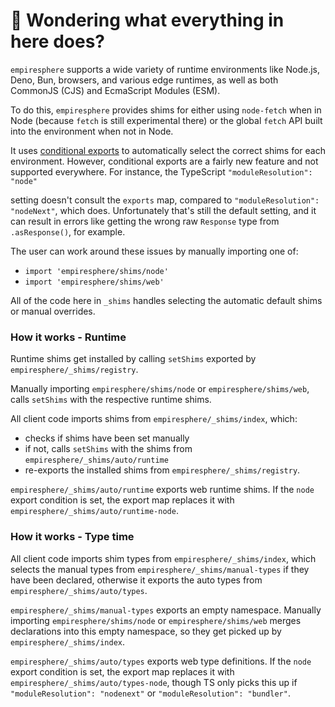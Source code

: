 # 👋 Wondering what everything in here does?

`empiresphere` supports a wide variety of runtime environments like Node.js, Deno, Bun, browsers, and various
edge runtimes, as well as both CommonJS (CJS) and EcmaScript Modules (ESM).

To do this, `empiresphere` provides shims for either using `node-fetch` when in Node (because `fetch` is still experimental there) or the global `fetch` API built into the environment when not in Node.

It uses [conditional exports](https://nodejs.org/api/packages.html#conditional-exports) to
automatically select the correct shims for each environment. However, conditional exports are a fairly new
feature and not supported everywhere. For instance, the TypeScript `"moduleResolution": "node"`

setting doesn't consult the `exports` map, compared to `"moduleResolution": "nodeNext"`, which does.
Unfortunately that's still the default setting, and it can result in errors like
getting the wrong raw `Response` type from `.asResponse()`, for example.

The user can work around these issues by manually importing one of:

- `import 'empiresphere/shims/node'`
- `import 'empiresphere/shims/web'`

All of the code here in `_shims` handles selecting the automatic default shims or manual overrides.

### How it works - Runtime

Runtime shims get installed by calling `setShims` exported by `empiresphere/_shims/registry`.

Manually importing `empiresphere/shims/node` or `empiresphere/shims/web`, calls `setShims` with the respective runtime shims.

All client code imports shims from `empiresphere/_shims/index`, which:

- checks if shims have been set manually
- if not, calls `setShims` with the shims from `empiresphere/_shims/auto/runtime`
- re-exports the installed shims from `empiresphere/_shims/registry`.

`empiresphere/_shims/auto/runtime` exports web runtime shims.
If the `node` export condition is set, the export map replaces it with `empiresphere/_shims/auto/runtime-node`.

### How it works - Type time

All client code imports shim types from `empiresphere/_shims/index`, which selects the manual types from `empiresphere/_shims/manual-types` if they have been declared, otherwise it exports the auto types from `empiresphere/_shims/auto/types`.

`empiresphere/_shims/manual-types` exports an empty namespace.
Manually importing `empiresphere/shims/node` or `empiresphere/shims/web` merges declarations into this empty namespace, so they get picked up by `empiresphere/_shims/index`.

`empiresphere/_shims/auto/types` exports web type definitions.
If the `node` export condition is set, the export map replaces it with `empiresphere/_shims/auto/types-node`, though TS only picks this up if `"moduleResolution": "nodenext"` or `"moduleResolution": "bundler"`.
